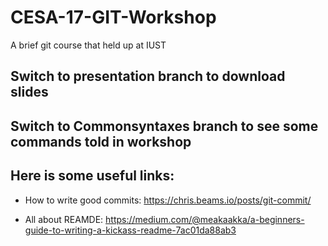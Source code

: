 # CESA-17-GIT-Workshop
A brief git course that held up at IUST
## Switch to presentation branch to download slides
## Switch to Commonsyntaxes branch to see some commands told in workshop

## Here is some useful links:
* How to write good commits:
https://chris.beams.io/posts/git-commit/

* All about REAMDE:
https://medium.com/@meakaakka/a-beginners-guide-to-writing-a-kickass-readme-7ac01da88ab3

